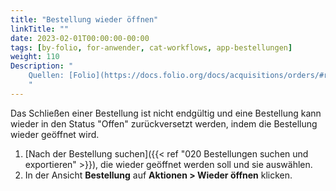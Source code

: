```yaml
---
title: "Bestellung wieder öffnen"
linkTitle: ""
date: 2023-02-01T00:00:00-00:00
tags: [by-folio, for-anwender, cat-workflows, app-bestellungen]
weight: 110
Description: "
    Quellen: [Folio](https://docs.folio.org/docs/acquisitions/orders/#reopening-an-order) & [GBV](https://info.gbv.de/pages/viewpage.action?pageId=851017761)
    "
---
```


Das Schließen einer Bestellung ist nicht endgültig und eine Bestellung kann wieder in den Status "Offen" zurückversetzt werden, indem die Bestellung wieder geöffnet wird.

1.  [Nach der Bestellung suchen]({{< ref "020 Bestellungen suchen und exportieren" >}}), die wieder geöffnet werden soll und sie auswählen.
2.  In der Ansicht **Bestellung** auf **Aktionen > Wieder öffnen** klicken.
